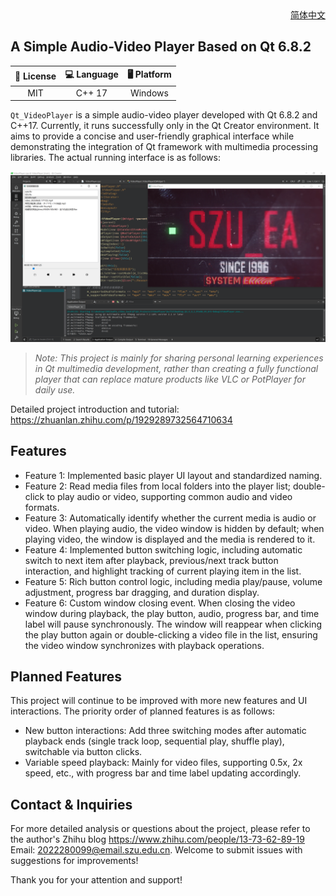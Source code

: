 <div align="right">
  <a href="README.md">简体中文</a>
</div>

## A Simple Audio-Video Player Based on Qt 6.8.2

| 📄 License | 💻 Language | 🖥️ Platform |
|:----------:|:-----------:|:-----------:|
|    MIT     |   C++ 17    |   Windows   |

`Qt_VideoPlayer` is a simple audio-video player developed with Qt 6.8.2 and C++17. Currently, it runs successfully only in the Qt Creator environment. It aims to provide a concise and user-friendly graphical interface while demonstrating the integration of Qt framework with multimedia processing libraries. The actual running interface is as follows:

![Program Running Screenshot](Resource/program-run.png)

> *Note: This project is mainly for sharing personal learning experiences in Qt multimedia development, rather than creating a fully functional player that can replace mature products like VLC or PotPlayer for daily use.*

Detailed project introduction and tutorial: https://zhuanlan.zhihu.com/p/1929289732564710634

## Features

- Feature 1: Implemented basic player UI layout and standardized naming.
- Feature 2: Read media files from local folders into the player list; double-click to play audio or video, supporting common audio and video formats.
- Feature 3: Automatically identify whether the current media is audio or video. When playing audio, the video window is hidden by default; when playing video, the window is displayed and the media is rendered to it.
- Feature 4: Implemented button switching logic, including automatic switch to next item after playback, previous/next track button interaction, and highlight tracking of current playing item in the list.
- Feature 5: Rich button control logic, including media play/pause, volume adjustment, progress bar dragging, and duration display.
- Feature 6: Custom window closing event. When closing the video window during playback, the play button, audio, progress bar, and time label will pause synchronously. The window will reappear when clicking the play button again or double-clicking a video file in the list, ensuring the video window synchronizes with playback operations.

## Planned Features

This project will continue to be improved with more new features and UI interactions. The priority order of planned features is as follows:
- New button interactions: Add three switching modes after automatic playback ends (single track loop, sequential play, shuffle play), switchable via button clicks.
- Variable speed playback: Mainly for video files, supporting 0.5x, 2x speed, etc., with progress bar and time label updating accordingly.

## Contact & Inquiries

For more detailed analysis or questions about the project, please refer to the author's Zhihu blog https://www.zhihu.com/people/13-73-62-89-19
Email: 2022280099@email.szu.edu.cn. Welcome to submit issues with suggestions for improvements!

Thank you for your attention and support!
